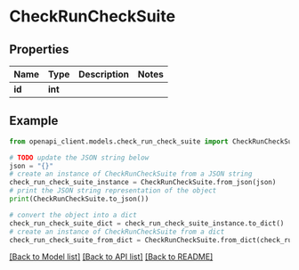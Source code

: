 # CheckRunCheckSuite


## Properties

Name | Type | Description | Notes
------------ | ------------- | ------------- | -------------
**id** | **int** |  | 

## Example

```python
from openapi_client.models.check_run_check_suite import CheckRunCheckSuite

# TODO update the JSON string below
json = "{}"
# create an instance of CheckRunCheckSuite from a JSON string
check_run_check_suite_instance = CheckRunCheckSuite.from_json(json)
# print the JSON string representation of the object
print(CheckRunCheckSuite.to_json())

# convert the object into a dict
check_run_check_suite_dict = check_run_check_suite_instance.to_dict()
# create an instance of CheckRunCheckSuite from a dict
check_run_check_suite_from_dict = CheckRunCheckSuite.from_dict(check_run_check_suite_dict)
```
[[Back to Model list]](../README.md#documentation-for-models) [[Back to API list]](../README.md#documentation-for-api-endpoints) [[Back to README]](../README.md)


